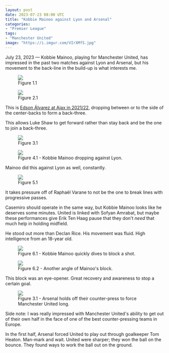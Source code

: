 ```yaml
---
layout: post
date: 2023-07-23 08:00 UTC
title: "Kobbie Mainoo against Lyon and Arsenal"
categories:
- "Premier League"
tags:
- "Manchester United"
image: "https://i.imgur.com/VIrXMfS.jpg"
---
```


July 23, 2023 — Kobbie Mainoo, playing for Manchester United, has impressed in the past two matches against Lyon and Arsenal, but his movement to the back-line in the build-up is what interests me.

<!---more--->

<figure>
    <img src="https://i.imgur.com/VIrXMfS.jpg">
    <figcaption>Figure 1.1</figcaption>
</figure> 

<figure>
    <img src="https://i.imgur.com/APKSkjL.jpg">
    <figcaption>Figure 2.1</figcaption>
</figure> 

This is [Edson Álvarez at Ajax in 2021/22](https://tacticsjournal.com/2023/07/04/erik-ten-hag-end-goal-for-manchester-united-is-2021-22-ajax/), dropping between or to the side of the center-backs to form a back-three.

This allows Luke Shaw to get forward rather than stay back and be the one to join a back-three.



<figure>
    <img src="https://i.imgur.com/B22VRCI.jpg">
    <figcaption>Figure 3.1</figcaption>
</figure>



<figure>
    <img src="https://i.imgur.com/VZyoYJV.jpg">
    <figcaption>Figure 4.1 - Kobbie Mainoo dropping against Lyon.</figcaption>
</figure> 

Mainoo did this against Lyon as well, constantly.

<figure>
    <img src="https://i.imgur.com/LoUbG5J.jpg">
    <figcaption>Figure 5.1</figcaption>
</figure>

It takes pressure off of Raphaël Varane to not be the one to break lines with progressive passes.

Casemiro should operate in the same way, but Kobbie Mainoo looks like he deserves some minutes. United is linked with Sofyan Amrabat, but maybe these performances give Erik Ten Haag pause that they don't *need* that much help in holding midfield.

He stood out more than Declan Rice. His movement was fluid. High intelligence from an 18-year old. 

<figure>
    <img src="https://i.imgur.com/7eOU6uK.jpg">
    <figcaption>Figure 6.1 - Kobbie Mainoo quickly dives to block a shot.</figcaption>
</figure> 

<figure>
    <img src="https://i.imgur.com/foO7hDa.jpg">
    <figcaption>Figure 6.2 - Another angle of Mainoo's block.</figcaption>
</figure> 

This block was an eye-opener. Great recovery and awareness to stop a certain goal.



<figure>
    <img src="https://i.imgur.com/9FgFBLJ.jpg">
    <figcaption>Figure 3.1 - Arsenal holds off their counter-press to force Manchester United long.</figcaption>
</figure> 

Side note: I was really impressed with Manchester United's ability to get out of their own half in the face of one of the best counter-pressing teams in Europe.

In the first half, Arsenal forced United to play out through goalkeeper Tom Heaton. Man-mark and wait. United were sharper; they won the ball on the bounce. They found ways to work the ball out on the ground. 
